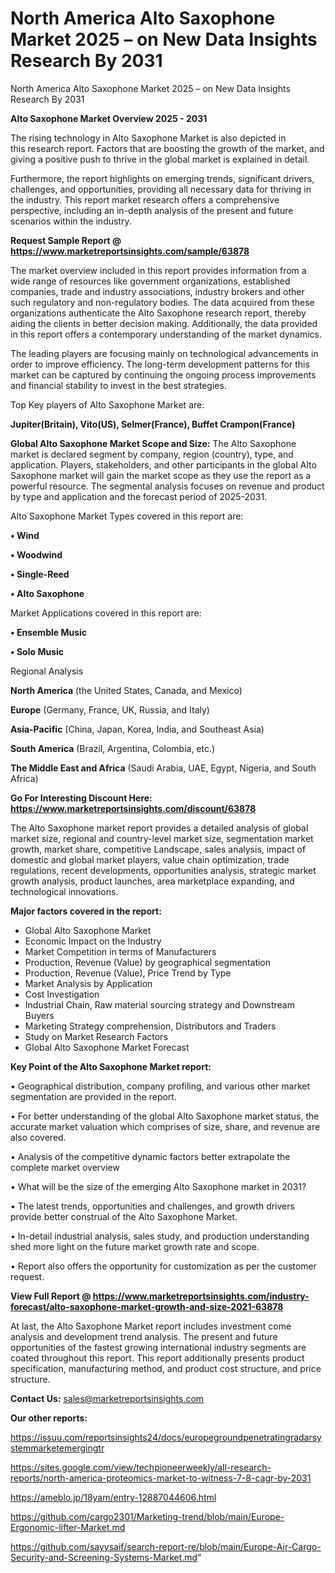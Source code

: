 # North America Alto Saxophone Market 2025 – on New Data Insights Research By 2031
North America Alto Saxophone Market 2025 – on New Data Insights Research By 2031

<Strong> Alto Saxophone Market Overview 2025 - 2031</strong>

The rising technology in Alto Saxophone Market is also depicted in this research report. Factors that are boosting the growth of the market, and giving a positive push to thrive in the global market is explained in detail.

Furthermore, the report highlights on emerging trends, significant drivers, challenges, and opportunities, providing all necessary data for thriving in the industry. This report market research offers a comprehensive perspective, including an in-depth analysis of the present and future scenarios within the industry.

<strong>Request Sample Report @ <a href=https://www.marketreportsinsights.com/sample/63878>https://www.marketreportsinsights.com/sample/63878</a></strong>

The market overview included in this report provides information from a wide range of resources like government organizations, established companies, trade and industry associations, industry brokers and other such regulatory and non-regulatory bodies. The data acquired from these organizations authenticate the Alto Saxophone research report, thereby aiding the clients in better decision making. Additionally, the data provided in this report offers a contemporary understanding of the market dynamics.

The leading players are focusing mainly on technological advancements in order to improve efficiency. The long-term development patterns for this market can be captured by continuing the ongoing process improvements and financial stability to invest in the best strategies.

Top Key players of Alto Saxophone Market are:

<strong>Jupiter(Britain), Vito(US), Selmer(France), Buffet Crampon(France) </strong>

<strong><b>Global Alto Saxophone Market Scope and Size:</b></strong>
The Alto Saxophone market is declared segment by company, region (country), type, and application. Players, stakeholders, and other participants in the global Alto Saxophone market will gain the market scope as they use the report as a powerful resource. The segmental analysis focuses on revenue and product by type and application and the forecast period of 2025-2031.

Alto Saxophone Market Types covered in this report are:

<strong>• Wind

• Woodwind

• Single-Reed

• Alto Saxophone</strong>

Market Applications covered in this report are:

<strong>• Ensemble Music

• Solo Music</strong> 

Regional Analysis

<strong>North America</strong> (the United States, Canada, and Mexico)

<strong>Europe</strong> (Germany, France, UK, Russia, and Italy)

<strong>Asia-Pacific</strong> (China, Japan, Korea, India, and Southeast Asia)

<strong>South America</strong> (Brazil, Argentina, Colombia, etc.)

<strong>The Middle East and Africa</strong> (Saudi Arabia, UAE, Egypt, Nigeria, and South Africa)

<strong>Go For Interesting Discount Here: <a href=https://www.marketreportsinsights.com/discount/63878>https://www.marketreportsinsights.com/discount/63878</a></strong>

The Alto Saxophone market report provides a detailed analysis of global market size, regional and country-level market size, segmentation market growth, market share, competitive Landscape, sales analysis, impact of domestic and global market players, value chain optimization, trade regulations, recent developments, opportunities analysis, strategic market growth analysis, product launches, area marketplace expanding, and technological innovations.

<strong><b>Major factors covered in the report:</b></strong>
<ul>
  <li>Global Alto Saxophone Market </li>
  <li>Economic Impact on the Industry</li>
  <li>Market Competition in terms of Manufacturers</li>
  <li>Production, Revenue (Value) by geographical segmentation</li>
  <li>Production, Revenue (Value), Price Trend by Type</li>
  <li>Market Analysis by Application</li>
  <li>Cost Investigation</li>
  <li>Industrial Chain, Raw material sourcing strategy and Downstream Buyers</li>
  <li>Marketing Strategy comprehension, Distributors and Traders</li>
  <li>Study on Market Research Factors</li>
  <li>Global Alto Saxophone Market Forecast</li>
</ul>

<strong><b>Key Point of the Alto Saxophone Market report:</b></strong>

• Geographical distribution, company profiling, and various other market segmentation are provided in the report.

• For better understanding of the global Alto Saxophone market status, the accurate market valuation which comprises of size, share, and revenue are also covered.

• Analysis of the competitive dynamic factors better extrapolate the complete market overview

• What will be the size of the emerging Alto Saxophone market in 2031?

• The latest trends, opportunities and challenges, and growth drivers provide better construal of the Alto Saxophone Market.

• In-detail industrial analysis, sales study, and production understanding shed more light on the future market growth rate and scope.

• Report also offers the opportunity for customization as per the customer request.

<strong><b>View Full Report @ <a href=https://www.marketreportsinsights.com/industry-forecast/alto-saxophone-market-growth-and-size-2021-63878>https://www.marketreportsinsights.com/industry-forecast/alto-saxophone-market-growth-and-size-2021-63878</a></b></strong>


At last, the Alto Saxophone Market report includes investment come analysis and development trend analysis. The present and future opportunities of the fastest growing international industry segments are coated throughout this report. This report additionally presents product specification, manufacturing method, and product cost structure, and price structure.

<strong>Contact Us:</strong>
sales@marketreportsinsights.com

<strong>Our other reports:</strong>

<a href=https://issuu.com/reportsinsights24/docs/europegroundpenetratingradarsystemmarketemergingtr>https://issuu.com/reportsinsights24/docs/europegroundpenetratingradarsystemmarketemergingtr</a>

<a href=https://sites.google.com/view/techpioneerweekly/all-research-reports/north-america-proteomics-market-to-witness-7-8-cagr-by-2031>https://sites.google.com/view/techpioneerweekly/all-research-reports/north-america-proteomics-market-to-witness-7-8-cagr-by-2031</a>

<a href=https://ameblo.jp/18yam/entry-12887044606.html>https://ameblo.jp/18yam/entry-12887044606.html</a>

<a href=https://github.com/cargo2301/Marketing-trend/blob/main/Europe-Ergonomic-lifter-Market.md>https://github.com/cargo2301/Marketing-trend/blob/main/Europe-Ergonomic-lifter-Market.md</a>

<a href=https://github.com/sayysaif/search-report-re/blob/main/Europe-Air-Cargo-Security-and-Screening-Systems-Market.md>https://github.com/sayysaif/search-report-re/blob/main/Europe-Air-Cargo-Security-and-Screening-Systems-Market.md</a>"
